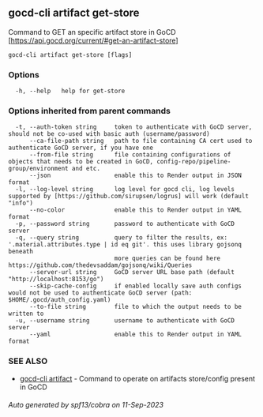 ## gocd-cli artifact get-store

Command to GET an specific artifact store in GoCD [https://api.gocd.org/current/#get-an-artifact-store]

```
gocd-cli artifact get-store [flags]
```

### Options

```
  -h, --help   help for get-store
```

### Options inherited from parent commands

```
  -t, --auth-token string     token to authenticate with GoCD server, should not be co-used with basic auth (username/password)
      --ca-file-path string   path to file containing CA cert used to authenticate GoCD server, if you have one
      --from-file string      file containing configurations of objects that needs to be created in GoCD, config-repo/pipeline-group/environment and etc.
      --json                  enable this to Render output in JSON format
  -l, --log-level string      log level for gocd cli, log levels supported by [https://github.com/sirupsen/logrus] will work (default "info")
      --no-color              enable this to Render output in YAML format
  -p, --password string       password to authenticate with GoCD server
  -q, --query string          query to filter the results, ex: '.material.attributes.type | id eq git'. this uses library gojsonq beneath
                              more queries can be found here https://github.com/thedevsaddam/gojsonq/wiki/Queries
      --server-url string     GoCD server URL base path (default "http://localhost:8153/go")
      --skip-cache-config     if enabled locally save auth configs would not be used to authenticate GoCD server (path: $HOME/.gocd/auth_config.yaml)
      --to-file string        file to which the output needs to be written to
  -u, --username string       username to authenticate with GoCD server
      --yaml                  enable this to Render output in YAML format
```

### SEE ALSO

* [gocd-cli artifact](gocd-cli_artifact.md)	 - Command to operate on artifacts store/config present in GoCD

###### Auto generated by spf13/cobra on 11-Sep-2023
